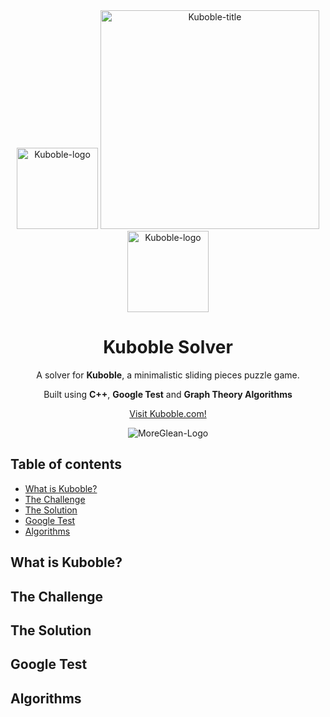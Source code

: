 <div align="center">
  <img src="https://user-images.githubusercontent.com/89562186/220182798-7114ad01-2620-4d74-ac72-8b2d9c62562f.png" width="130" alt="Kuboble-logo" />
  <img width="350" alt="Kuboble-title" src="https://user-images.githubusercontent.com/89562186/220183111-7fdfbc9c-00cd-4458-81da-2559814b77c7.png" /> 
  <img src="https://user-images.githubusercontent.com/89562186/220182798-7114ad01-2620-4d74-ac72-8b2d9c62562f.png" width="130" alt="Kuboble-logo" />
</div>

<h1 align="center">
  Kuboble Solver
</h1>

<p align="center">
  A solver for <strong>Kuboble</strong>, a minimalistic sliding pieces puzzle game.  
</p>

<p align="center">
  Built using <strong>C++</strong>, <strong>Google Test</strong> and <strong>Graph Theory Algorithms</strong>
</p>

<p align="center">
  <a href="https://www.kuboble.com/">Visit Kuboble.com!</a> 
</p>

<div align="center">
  <img src="https://user-images.githubusercontent.com/89562186/218261634-cd76cf36-0a57-450e-9ac5-a1fc07198a82.gif" alt="MoreGlean-Logo" />
</div>

<h2 id="table-of-contents">Table of contents</h2>

- <a href="#about">What is Kuboble?</a>
- <a href="#challenge">The Challenge</a>
- <a href="#solution">The Solution</a>
- <a href="#google-unit-test">Google Test</a>
- <a href="#algorithms">Algorithms</a>

<h2 id="about">What is Kuboble?</h2>


<h2 id="challenge">The Challenge</h2>


<h2 id="solution">The Solution</h2>


<h2 id="google-unit-test">Google Test</h2>


<h2 id="algorithms">Algorithms</h2>
